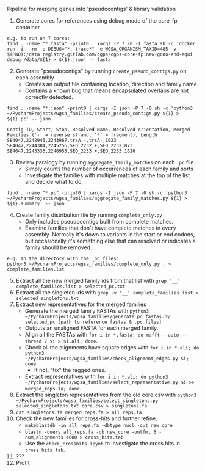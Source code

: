 Pipeline for merging genes into 'pseudocontigs' & library validation

1. Generate cores for references using debug mode of the core-fp container

```
e.g. to run on 7 cores:
find . -name "*.fasta" -print0 | xargs -P 7 -0 -I fasta sh -c 'docker run -i --rm -e DEBUG="*,-trace*" -e WGSA_ORGANISM_TAXID=485 -v $(PWD):/data registry.gitlab.com/cgps/cgps-core-fp:new-gono-and-equi debug /data/${1} > ${1}.json' -- fasta
```
2. Generate "pseudocontigs" by running `create_pseudo_contigs.py` on each assembly
    * Creates an output file containing location, direction and family name.
    * Contains a known bug that means encapsulated overlaps are not correctly detected.
```
find . -name "*.json" -print0 | xargs -I json -P 7 -0 sh -c 'python3 ~/PycharmProjects/wgsa_families/create_pseudo_contigs.py ${1} > ${1}.pc' -- json

Contig ID, Start, Stop, Resolved Name, Resolved orientation, Merged Families ('-' = reverse strand, '*' = fragment), Length
SE4047,2242945,2243967,trsA,-,trsA-,1023
SE4047,2244384,2245256,SEQ_2232,+,SEQ_2232,873
SE4047,2245336,2246955,SEQ_2233,+,SEQ_2233,1620
```
3. Review paralogy by running `aggregate_family_matches` on each `.pc` file.
    * Simply counts the number of occurrences of each family and sorts
    * Investigate the families with multiple matches at the top of the list and decide what to do.
```
find . -name "*.pc" -print0 | xargs -I json -P 7 -0 sh -c 'python3 ~/PycharmProjects/wgsa_families/aggregate_family_matches.py ${1} > ${1}.summary' -- json
```
4. Create family distribution file by running `complete_only.py`
    * Only includes pseudocontigs built from complete matches.
    * Examine families that don't have complete matches in every assembly. Normally it's down to variants in the start or end codons, but occasionally it's something else that can resolved or indicates a family should be removed. 
```
e.g. In the directory with the .pc files:
python3 ~/PycharmProjects/wgsa_families/complete_only.py . > complete_families.lst
``` 
5. Extract all the new merged family ids from that list with `grep '__' complete_families.list > selected_pc.txt`
6. Extract all the singleton ids with `grep -v '__' complete_families.list > selected_singletons.txt`
7. Extract new representatives for the merged families
    * Generate the merged family FASTAs with `python3 ~/PycharmProjects/wgsa_families/generate_pc_fastas.py selected_pc [path to reference fastas & .pc files]`
    * Outputs an unaligned FASTA for each merged family.
    * Align all the FASTAs with `for i in *.fasta; do mafft --auto --thread 7 $i > $i.ali; done`.
    * Check all the alignments have square edges with `for i in *.ali; do python3 ~/PycharmProjects/wgsa_families/check_alignment_edges.py $i; done`
      * If not, "fix" the ragged ones. 
    * Extract representatives with `for i in *.ali; do python3 ~/PycharmProjects/wgsa_families/select_representative.py $i >> merged_reps.fa; done`.
8. Extract the singleton representatives from the old core.csv with `python3 ~/PycharmProjects/wgsa_families/select_singletons.py selected_singletons.txt core.csv > singletons.fa`
9. `cat singletons.fa merged_reps.fa > all_reps.fa`
10. Check the new families for cross-hits and further refine.
    * `makeblastdb -in all_reps.fa -dbtype nucl -out new_core`
    * `blastn -query all_reps.fa -db new_core -outfmt 6 -num_alignments 4000 > cross_hits.tab`
    * Use the `check_crosshits.ipynb` to investigate the cross hits in `cross_hits.tab`.
11. ???
12. Profit